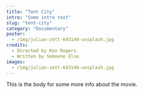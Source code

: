 ```yaml
---
title: "Tent City"
intro: "Some intro text"
slug: "tent-city"
category: "Documentary"
poster:
  - /img/julian-zett-643140-unsplash.jpg
credits:
  - Directed by Ken Rogers
  - Written by Someone Else
images:
  - /img/julian-zett-643140-unsplash.jpg
---
```


This is the body for some more info about the movie.
